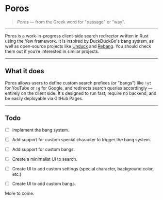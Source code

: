 # Poros

> *Poros* — from the Greek word for "passage" or "way".

---

Poros is a work-in-progress client-side search redirector written in Rust using the Yew framework. It is inspired by DuckDuckGo's bang system, as well as open-source projects like [Unduck](https://github.com/t3dotgg/unduck) and [Rebang](https://github.com/Void-n-Null/rebang). You should check them out if you’re interested in similar projects.

---

## What it does

Poros allows users to define custom search prefixes (or "bangs") like `!yt` for YouTube or `!g` for Google, and redirects search queries accordingly — entirely on the client side. It's designed to run fast, require no backend, and be easily deployable via GitHub Pages.

---

## Todo
- [ ] Implement the bang system.
- [ ] Add support for custom special character to trigger the bang system.
- [ ] Add support for custom bangs.
- [ ] Create a minimalist UI to search.
- [ ] Create UI to add custom settings (special character, background color, etc.)
- [ ] Create UI to add custom bangs.


More to come.